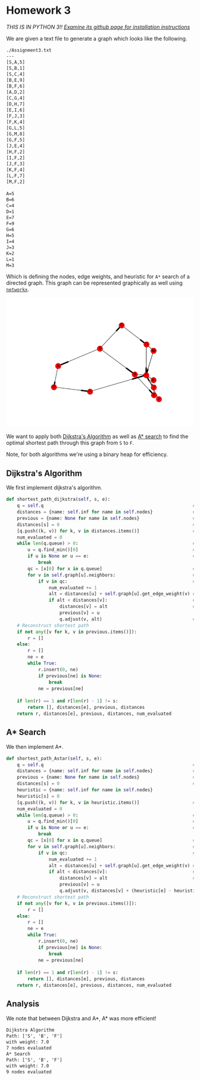 # Homework 3

*THIS IS IN PYTHON 3!! [Examine its github page for installation
instructions](https://github.com/willzfarmer/CSCI3202)*

We are given a text file to generate a graph which looks like the following.

```
./Assignment3.txt
---
[S,A,5]
[S,B,1]
[S,C,4]
[B,E,9]
[B,F,6]
[A,D,2]
[C,G,4]
[D,H,7]
[E,I,6]
[F,J,3]
[F,K,4]
[G,L,5]
[G,M,8]
[G,F,5]
[J,E,4]
[H,F,2]
[I,F,2]
[J,F,3]
[K,F,4]
[L,F,7]
[M,F,2]

A=5
B=6
C=4
D=1
E=7
F=9
G=6
H=5
I=4
J=3
K=2
L=1
M=3
```

Which is defining the nodes, edge weights, and heuristic for `A*` search of a
directed graph. This graph can be represented graphically as well using
[`networkx`](https://networkx.github.io).

![png](./graph.png)

We want to apply both [Dijkstra's
Algorithm](https://en.wikipedia.org/wiki/Dijkstra%27s_algorithm) as well as
[A* search](https://en.wikipedia.org/wiki/A*_search_algorithm) to find the
optimal shortest path through this graph from `S` to `F`.

Note, for both algorithms we're using a binary heap for efficiency.

## Dijkstra's Algorithm

We first implement dijkstra's algorithm.

```python
def shortest_path_dijkstra(self, s, e):
    q = self.q                                                        # setup queue
    distances = {name: self.inf for name in self.nodes}               # set distances
    previous = {name: None for name in self.nodes}                    # Establish previous: [None, ...]
    distances[s] = 0                                                  # Set source distance as zero
    [q.push((k, v)) for k, v in distances.items()]                    # add everything to minheap
    num_evaluated = 0
    while len(q.queue) > 0:                                           # while we have things to look for
        u = q.find_min()[0]                                           # find the smallest weight so far
        if u is None or u == e:                                       # if one doesn't exist, or we're at the end, we're done
            break
        qc = [x[0] for x in q.queue]                                  # everything in queue
        for v in self.graph[u].neighbors:                             # examine neighbors of u
            if v in qc:                                               # if we haven't looked at this neighbor yet
                num_evaluated += 1
                alt = distances[u] + self.graph[u].get_edge_weight(v) # what's its distance?
                if alt < distances[v]:                                # if this distance is smaller than encountered so far
                    distances[v] = alt                                # set to current
                    previous[v] = u
                    q.adjust(v, alt)                                  # adjust minheap
    # Reconstruct shortest path
    if not any([v for k, v in previous.items()]):
        r = []
    else:
        r = []
        ne = e
        while True:
            r.insert(0, ne)
            if previous[ne] is None:
                break
            ne = previous[ne]

    if len(r) == 1 and r[len(r) - 1] != s:
        return [], distances[e], previous, distances
    return r, distances[e], previous, distances, num_evaluated
```

## A* Search

We then implement A*.

```python
def shortest_path_Astar(self, s, e):
    q = self.q                                                        # setup queue
    distances = {name: self.inf for name in self.nodes}               # set distances
    previous = {name: None for name in self.nodes}                    # Establish previous: [None, ...]
    distances[s] = 0                                                  # Set source distance as zero
    heuristic = {name: self.inf for name in self.nodes}
    heuristic[s] = 0
    [q.push((k, v)) for k, v in heuristic.items()]                    # add everything to minheap by heuristic
    num_evaluated = 0
    while len(q.queue) > 0:                                           # while we have things to look for
        u = q.find_min()[0]                                           # find the smallest weight so far
        if u is None or u == e:                                       # if one doesn't exist, or we're at the end, we're done
            break
        qc = [x[0] for x in q.queue]                                  # everything in queue
        for v in self.graph[u].neighbors:                             # examine neighbors of u
            if v in qc:                                               # if we haven't looked at this neighbor yet
                num_evaluated += 1
                alt = distances[u] + self.graph[u].get_edge_weight(v) # what's its distance?
                if alt < distances[v]:                                # if this distance is smaller than encountered so far
                    distances[v] = alt                                # set to current
                    previous[v] = u
                    q.adjust(v, distances[v] + (heuristic[e] - heuristic[v]))                                  # adjust minheap
    # Reconstruct shortest path
    if not any([v for k, v in previous.items()]):
        r = []
    else:
        r = []
        ne = e
        while True:
            r.insert(0, ne)
            if previous[ne] is None:
                break
            ne = previous[ne]

    if len(r) == 1 and r[len(r) - 1] != s:
        return [], distances[e], previous, distances
    return r, distances[e], previous, distances, num_evaluated
```

## Analysis

We note that between Dijkstra and A*, A* was more efficient!

```
Dijkstra Algorithm
Path: ['S', 'B', 'F']
with weight: 7.0
7 nodes evaluated
A* Search
Path: ['S', 'B', 'F']
with weight: 7.0
9 nodes evaluated
```
